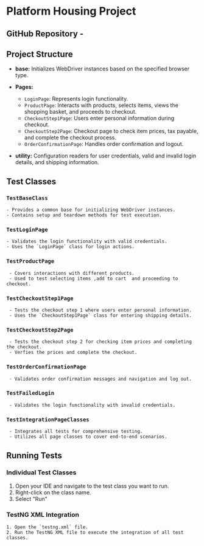 # Platform Housing Project

## GitHub Repository - 

## Project Structure

- **base:** Initializes WebDriver instances based on the specified browser type.

- **Pages:**
    - `LoginPage`: Represents login functionality.
    - `ProductPage`: Interacts with products, selects items, views the shopping basket, and proceeds to checkout.
    - `CheckoutStep1Page`: Users enter personal information during checkout.
    - `CheckoutStep2Page`: Checkout page to check item prices, tax payable, and complete the checkout process.
    - `OrderConfirmationPage`: Handles order confirmation and logout.

- **utility:** Configuration readers for user credentials, valid and invalid login details, and shipping information.

## Test Classes
### `TestBaseClass`

    - Provides a common base for initializing WebDriver instances.
    - Contains setup and teardown methods for test execution.

### `TestLoginPage`

    - Validates the login functionality with valid credentials.
    - Uses the `LoginPage` class for login actions.


### `TestProductPage`

     - Covers interactions with different products.
     - Used to test selecting items ,add to cart  and proceeding to checkout.

### `TestCheckoutStep1Page`

     - Tests the checkout step 1 where users enter personal information.
     - Uses the `CheckoutStep1Page` class for entering shipping details.

### `TestCheckoutStep2Page`

     - Tests the checkout step 2 for checking item prices and completing the checkout.
     - Verfies the prices and complete the checkout.

### `TestOrderConfirmationPage`

     - Validates order confirmation messages and navigation and log out.


### `TestFailedLogin`

     - Validates the login functionality with invalid credentials.

### `TestIntegrationPageClasses`

     - Integrates all tests for comprehensive testing.
     - Utilizes all page classes to cover end-to-end scenarios.



## Running Tests

### Individual Test Classes

1. Open your IDE and navigate to the test class you want to run.
2. Right-click on the class name.
3. Select "Run"

### TestNG XML Integration

    1. Open the `testng.xml` file.
    2. Run the TestNG XML file to execute the integration of all test classes.



   
